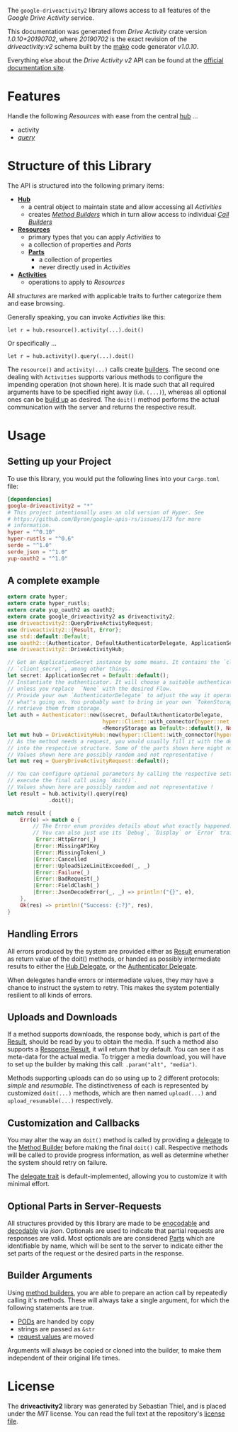 <!---
DO NOT EDIT !
This file was generated automatically from 'src/mako/api/README.md.mako'
DO NOT EDIT !
-->
The `google-driveactivity2` library allows access to all features of the *Google Drive Activity* service.

This documentation was generated from *Drive Activity* crate version *1.0.10+20190702*, where *20190702* is the exact revision of the *driveactivity:v2* schema built by the [mako](http://www.makotemplates.org/) code generator *v1.0.10*.

Everything else about the *Drive Activity* *v2* API can be found at the
[official documentation site](https://developers.google.com/drive/activity/).
# Features

Handle the following *Resources* with ease from the central [hub](https://docs.rs/google-driveactivity2/1.0.10+20190702/google_driveactivity2/struct.DriveActivityHub.html) ... 

* activity
 * [*query*](https://docs.rs/google-driveactivity2/1.0.10+20190702/google_driveactivity2/struct.ActivityQueryCall.html)




# Structure of this Library

The API is structured into the following primary items:

* **[Hub](https://docs.rs/google-driveactivity2/1.0.10+20190702/google_driveactivity2/struct.DriveActivityHub.html)**
    * a central object to maintain state and allow accessing all *Activities*
    * creates [*Method Builders*](https://docs.rs/google-driveactivity2/1.0.10+20190702/google_driveactivity2/trait.MethodsBuilder.html) which in turn
      allow access to individual [*Call Builders*](https://docs.rs/google-driveactivity2/1.0.10+20190702/google_driveactivity2/trait.CallBuilder.html)
* **[Resources](https://docs.rs/google-driveactivity2/1.0.10+20190702/google_driveactivity2/trait.Resource.html)**
    * primary types that you can apply *Activities* to
    * a collection of properties and *Parts*
    * **[Parts](https://docs.rs/google-driveactivity2/1.0.10+20190702/google_driveactivity2/trait.Part.html)**
        * a collection of properties
        * never directly used in *Activities*
* **[Activities](https://docs.rs/google-driveactivity2/1.0.10+20190702/google_driveactivity2/trait.CallBuilder.html)**
    * operations to apply to *Resources*

All *structures* are marked with applicable traits to further categorize them and ease browsing.

Generally speaking, you can invoke *Activities* like this:

```Rust,ignore
let r = hub.resource().activity(...).doit()
```

Or specifically ...

```ignore
let r = hub.activity().query(...).doit()
```

The `resource()` and `activity(...)` calls create [builders][builder-pattern]. The second one dealing with `Activities` 
supports various methods to configure the impending operation (not shown here). It is made such that all required arguments have to be 
specified right away (i.e. `(...)`), whereas all optional ones can be [build up][builder-pattern] as desired.
The `doit()` method performs the actual communication with the server and returns the respective result.

# Usage

## Setting up your Project

To use this library, you would put the following lines into your `Cargo.toml` file:

```toml
[dependencies]
google-driveactivity2 = "*"
# This project intentionally uses an old version of Hyper. See
# https://github.com/Byron/google-apis-rs/issues/173 for more
# information.
hyper = "^0.10"
hyper-rustls = "^0.6"
serde = "^1.0"
serde_json = "^1.0"
yup-oauth2 = "^1.0"
```

## A complete example

```Rust
extern crate hyper;
extern crate hyper_rustls;
extern crate yup_oauth2 as oauth2;
extern crate google_driveactivity2 as driveactivity2;
use driveactivity2::QueryDriveActivityRequest;
use driveactivity2::{Result, Error};
use std::default::Default;
use oauth2::{Authenticator, DefaultAuthenticatorDelegate, ApplicationSecret, MemoryStorage};
use driveactivity2::DriveActivityHub;

// Get an ApplicationSecret instance by some means. It contains the `client_id` and 
// `client_secret`, among other things.
let secret: ApplicationSecret = Default::default();
// Instantiate the authenticator. It will choose a suitable authentication flow for you, 
// unless you replace  `None` with the desired Flow.
// Provide your own `AuthenticatorDelegate` to adjust the way it operates and get feedback about 
// what's going on. You probably want to bring in your own `TokenStorage` to persist tokens and
// retrieve them from storage.
let auth = Authenticator::new(&secret, DefaultAuthenticatorDelegate,
                              hyper::Client::with_connector(hyper::net::HttpsConnector::new(hyper_rustls::TlsClient::new())),
                              <MemoryStorage as Default>::default(), None);
let mut hub = DriveActivityHub::new(hyper::Client::with_connector(hyper::net::HttpsConnector::new(hyper_rustls::TlsClient::new())), auth);
// As the method needs a request, you would usually fill it with the desired information
// into the respective structure. Some of the parts shown here might not be applicable !
// Values shown here are possibly random and not representative !
let mut req = QueryDriveActivityRequest::default();

// You can configure optional parameters by calling the respective setters at will, and
// execute the final call using `doit()`.
// Values shown here are possibly random and not representative !
let result = hub.activity().query(req)
             .doit();

match result {
    Err(e) => match e {
        // The Error enum provides details about what exactly happened.
        // You can also just use its `Debug`, `Display` or `Error` traits
         Error::HttpError(_)
        |Error::MissingAPIKey
        |Error::MissingToken(_)
        |Error::Cancelled
        |Error::UploadSizeLimitExceeded(_, _)
        |Error::Failure(_)
        |Error::BadRequest(_)
        |Error::FieldClash(_)
        |Error::JsonDecodeError(_, _) => println!("{}", e),
    },
    Ok(res) => println!("Success: {:?}", res),
}

```
## Handling Errors

All errors produced by the system are provided either as [Result](https://docs.rs/google-driveactivity2/1.0.10+20190702/google_driveactivity2/enum.Result.html) enumeration as return value of 
the doit() methods, or handed as possibly intermediate results to either the 
[Hub Delegate](https://docs.rs/google-driveactivity2/1.0.10+20190702/google_driveactivity2/trait.Delegate.html), or the [Authenticator Delegate](https://docs.rs/yup-oauth2/*/yup_oauth2/trait.AuthenticatorDelegate.html).

When delegates handle errors or intermediate values, they may have a chance to instruct the system to retry. This 
makes the system potentially resilient to all kinds of errors.

## Uploads and Downloads
If a method supports downloads, the response body, which is part of the [Result](https://docs.rs/google-driveactivity2/1.0.10+20190702/google_driveactivity2/enum.Result.html), should be
read by you to obtain the media.
If such a method also supports a [Response Result](https://docs.rs/google-driveactivity2/1.0.10+20190702/google_driveactivity2/trait.ResponseResult.html), it will return that by default.
You can see it as meta-data for the actual media. To trigger a media download, you will have to set up the builder by making
this call: `.param("alt", "media")`.

Methods supporting uploads can do so using up to 2 different protocols: 
*simple* and *resumable*. The distinctiveness of each is represented by customized 
`doit(...)` methods, which are then named `upload(...)` and `upload_resumable(...)` respectively.

## Customization and Callbacks

You may alter the way an `doit()` method is called by providing a [delegate](https://docs.rs/google-driveactivity2/1.0.10+20190702/google_driveactivity2/trait.Delegate.html) to the 
[Method Builder](https://docs.rs/google-driveactivity2/1.0.10+20190702/google_driveactivity2/trait.CallBuilder.html) before making the final `doit()` call. 
Respective methods will be called to provide progress information, as well as determine whether the system should 
retry on failure.

The [delegate trait](https://docs.rs/google-driveactivity2/1.0.10+20190702/google_driveactivity2/trait.Delegate.html) is default-implemented, allowing you to customize it with minimal effort.

## Optional Parts in Server-Requests

All structures provided by this library are made to be [enocodable](https://docs.rs/google-driveactivity2/1.0.10+20190702/google_driveactivity2/trait.RequestValue.html) and 
[decodable](https://docs.rs/google-driveactivity2/1.0.10+20190702/google_driveactivity2/trait.ResponseResult.html) via *json*. Optionals are used to indicate that partial requests are responses 
are valid.
Most optionals are are considered [Parts](https://docs.rs/google-driveactivity2/1.0.10+20190702/google_driveactivity2/trait.Part.html) which are identifiable by name, which will be sent to 
the server to indicate either the set parts of the request or the desired parts in the response.

## Builder Arguments

Using [method builders](https://docs.rs/google-driveactivity2/1.0.10+20190702/google_driveactivity2/trait.CallBuilder.html), you are able to prepare an action call by repeatedly calling it's methods.
These will always take a single argument, for which the following statements are true.

* [PODs][wiki-pod] are handed by copy
* strings are passed as `&str`
* [request values](https://docs.rs/google-driveactivity2/1.0.10+20190702/google_driveactivity2/trait.RequestValue.html) are moved

Arguments will always be copied or cloned into the builder, to make them independent of their original life times.

[wiki-pod]: http://en.wikipedia.org/wiki/Plain_old_data_structure
[builder-pattern]: http://en.wikipedia.org/wiki/Builder_pattern
[google-go-api]: https://github.com/google/google-api-go-client

# License
The **driveactivity2** library was generated by Sebastian Thiel, and is placed 
under the *MIT* license.
You can read the full text at the repository's [license file][repo-license].

[repo-license]: https://github.com/Byron/google-apis-rsblob/master/LICENSE.md
